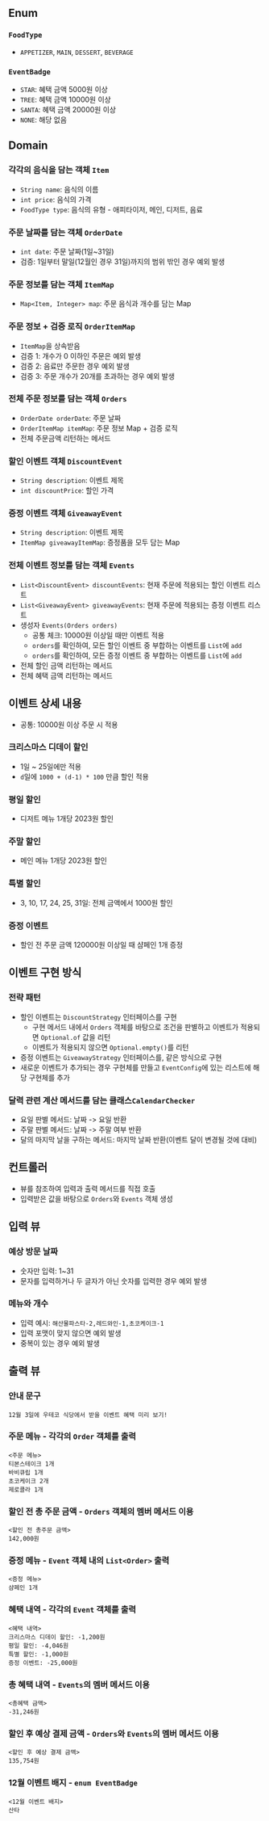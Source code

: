 ## Enum
### `FoodType`
* `APPETIZER`, `MAIN`, `DESSERT`, `BEVERAGE`
### `EventBadge`
* `STAR`: 혜택 금액 5000원 이상
* `TREE`: 혜택 금액 10000원 이상
* `SANTA`: 혜택 금액 20000원 이상
* `NONE`: 해당 없음

## Domain
### 각각의 음식을 담는 객체 `Item`
* `String name`: 음식의 이름
* `int price`: 음식의 가격
* `FoodType type`: 음식의 유형 - 애피타이저, 메인, 디저트, 음료

### 주문 날짜를 담는 객체 `OrderDate`
* `int date`: 주문 날짜(1일~31일)
* 검증: 1일부터 말일(12월인 경우 31일)까지의 범위 밖인 경우 예외 발생

### 주문 정보를 담는 객체 `ItemMap`
* `Map<Item, Integer> map`: 주문 음식과 개수를 담는 Map

### 주문 정보 + 검증 로직 `OrderItemMap`
* `ItemMap`을 상속받음
* 검증 1: 개수가 0 이하인 주문은 예외 발생
* 검증 2: 음료만 주문한 경우 예외 발생
* 검증 3: 주문 개수가 20개를 초과하는 경우 예외 발생

### 전체 주문 정보를 담는 객체 `Orders`
* `OrderDate orderDate`: 주문 날짜
* `OrderItemMap itemMap`: 주문 정보 Map + 검증 로직
* 전체 주문금액 리턴하는 메서드

### 할인 이벤트 객체 `DiscountEvent`
* `String description`: 이벤트 제목
* `int discountPrice`: 할인 가격

### 증정 이벤트 객체 `GiveawayEvent`
* `String description`: 이벤트 제목
* `ItemMap giveawayItemMap`: 증정품을 모두 담는 Map

### 전체 이벤트 정보를 담는 객체 `Events`
* `List<DiscountEvent> discountEvents`: 현재 주문에 적용되는 할인 이벤트 리스트
* `List<GiveawayEvent> giveawayEvents`: 현재 주문에 적용되는 증정 이벤트 리스트
* 생성자 `Events(Orders orders)`
  * 공통 체크: 10000원 이상일 때만 이벤트 적용
  * `orders`를 확인하여, 모든 할인 이벤트 중 부합하는 이벤트를 `List`에 `add`
  * `orders`를 확인하여, 모든 증정 이벤트 중 부합하는 이벤트를 `List`에 `add`
* 전체 할인 금액 리턴하는 메서드
* 전체 혜택 금액 리턴하는 메서드

## 이벤트 상세 내용
* 공통: 10000원 이상 주문 시 적용
### 크리스마스 디데이 할인
* 1일 ~ 25일에만 적용
* `d`일에 `1000 + (d-1) * 100` 만큼 할인 적용
### 평일 할인
* 디저트 메뉴 1개당 2023원 할인 
### 주말 할인
* 메인 메뉴 1개당 2023원 할인
### 특별 할인
* 3, 10, 17, 24, 25, 31일: 전체 금액에서 1000원 할인
### 증정 이벤트
* 할인 전 주문 금액 120000원 이상일 때 샴페인 1개 증정

## 이벤트 구현 방식
### 전략 패턴
* 할인 이벤트는 `DiscountStrategy` 인터페이스를 구현
  * 구현 메서드 내에서 `Orders` 객체를 바탕으로 조건을 판별하고 이벤트가 적용되면 `Optional.of` 값을 리턴
  * 이벤트가 적용되지 않으면 `Optional.empty()`를 리턴
* 증정 이벤트는 `GiveawayStrategy` 인터페이스를, 같은 방식으로 구현
* 새로운 이벤트가 추가되는 경우 구현체를 만들고 `EventConfig`에 있는 리스트에 해당 구현체를 추가
### 달력 관련 계산 메서드를 담는 클래스`CalendarChecker`
* 요일 판별 메서드: 날짜 -> 요일 반환
* 주말 판별 메서드: 날짜 -> 주말 여부 반환
* 달의 마지막 날을 구하는 메서드: 마지막 날짜 반환(이벤트 달이 변경될 것에 대비)

## 컨트롤러
* 뷰를 참조하여 입력과 출력 메서드를 직접 호출
* 입력받은 값을 바탕으로 `Orders`와 `Events` 객체 생성

## 입력 뷰
### 예상 방문 날짜
* 숫자만 입력: 1~31
* 문자를 입력하거나 두 글자가 아닌 숫자를 입력한 경우 예외 발생
### 메뉴와 개수
* 입력 예시: `해산물파스타-2,레드와인-1,초코케이크-1`
* 입력 포맷이 맞지 않으면 예외 발생
* 중복이 있는 경우 예외 발생

## 출력 뷰
### 안내 문구
`12월 3일에 우테코 식당에서 받을 이벤트 혜택 미리 보기!`
### 주문 메뉴 - 각각의 `Order` 객체를 출력
```
<주문 메뉴>
티본스테이크 1개
바비큐립 1개
초코케이크 2개
제로콜라 1개
```
### 할인 전 총 주문 금액 - `Orders` 객체의 멤버 메서드 이용
```
<할인 전 총주문 금액>
142,000원
```
### 증정 메뉴 - `Event` 객체 내의 `List<Order>` 출력
```
<증정 메뉴>
샴페인 1개
```
### 혜택 내역 - 각각의 `Event` 객체를 출력
```
<혜택 내역>
크리스마스 디데이 할인: -1,200원
평일 할인: -4,046원
특별 할인: -1,000원
증정 이벤트: -25,000원
```
### 총 혜택 내역 - `Events`의 멤버 메서드 이용
```
<총혜택 금액>
-31,246원
```
### 할인 후 예상 결제 금액 - `Orders`와 `Events`의 멤버 메서드 이용
```
<할인 후 예상 결제 금액>
135,754원
```
### 12월 이벤트 배지 - `enum EventBadge`
```
<12월 이벤트 배지>
산타
```